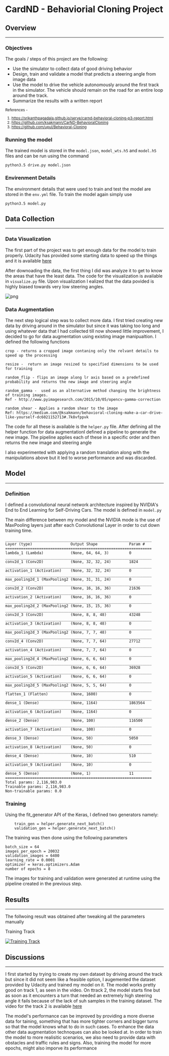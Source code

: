 # CardND - Behaviorial Cloning Project


## Overview
---

### Objectives

The goals / steps of this project are the following:

* Use the simulator to collect data of good driving behavior 
* Design, train and validate a model that predicts a steering angle from image data
* Use the model to drive the vehicle autonomously around the first track in the simulator. The vehicle should remain on the road for an entire loop around the track.
* Summarize the results with a written report

<sub>
References - 

1. https://srikanthpagadala.github.io/serve/carnd-behavioral-cloning-p3-report.html
1. https://github.com/ksakmann/CarND-BehavioralCloning
1. https://github.com/upul/Behavioral-Cloning

</sub>


### Running the model

The trained model is stored in the `model.json`, `model_wts.h5` and `model.h5` files and can be run using the command

`python3.5 drive.py model.json`


### Envirenment Details

The environment details that were used to train and test the model are stored in the `env.yml` file. To train the model again simply use 

`python3.5 model.py`


## Data Collection
---

### Data Visualization

The first part of the project was to get enough data for the model to train properly. Udacity has provided some starting data to speed up the things and it is available [here](https://d17h27t6h515a5.cloudfront.net/topher/2016/December/584f6edd_data/data.zip)

After downoading the data, the first thing I did was analyze it to get to know the areas that have the least data. The code for the visualization is available in `visualize.py` file. Upon visualization I ealized that the data povided is highly biased towards very low steering angles.

![png](./examples/hist.png)


### Data Augmentation

The next step logical step was to collect more data. I first tried creating new data by driving around in the simulator but since it was taking too long and using whatever data that I had collected till now showed little improvement, I decided to go for data augmentation using existing image manipualtion. I defined the following functions

```
crop - returns a cropped image contaning only the relvant details to speed up the processing
```

```
resize -  return an image resized to specified dimensions to be used for training
```

```
random_flip - flips an image along lr axis based on a predefined probability and returns the new image and steering angle
```

```
random_gamma -  used as an alternative method changing the brightness of training images. 
Ref - http://www.pyimagesearch.com/2015/10/05/opencv-gamma-correction
```

```
random_shear - Applies a random shear to the image
Ref: https://medium.com/@ksakmann/behavioral-cloning-make-a-car-drive-like-yourself-dc6021152713#.7k8vfppvk
```

The code for all these is available is the `helper.py` file. After defining all the helper function for data augmentationI defined a pipeline to generate the new image. The pipeline applies each of these in a specific order and then returns the new image and steering angle

I also experimented with applying a random translation along with the manipulations above but it led to worse performance and was discarded.



## Model
---

### Definition


I defined a convolutional neural network architecture inspired by NVIDIA's End to End Learning for Self-Driving Cars. The model is defined in `model.py` 

The main difference between my model and the NVIDIA mode is the use of MaxPooling layers just after each Convolutional Layer in order to cut down training time. 

```
_________________________________________________________________
Layer (type)                 Output Shape              Param #   
=================================================================
lambda_1 (Lambda)            (None, 64, 64, 3)         0         
_________________________________________________________________
conv2d_1 (Conv2D)            (None, 32, 32, 24)        1824      
_________________________________________________________________
activation_1 (Activation)    (None, 32, 32, 24)        0         
_________________________________________________________________
max_pooling2d_1 (MaxPooling2 (None, 31, 31, 24)        0         
_________________________________________________________________
conv2d_2 (Conv2D)            (None, 16, 16, 36)        21636     
_________________________________________________________________
activation_2 (Activation)    (None, 16, 16, 36)        0         
_________________________________________________________________
max_pooling2d_2 (MaxPooling2 (None, 15, 15, 36)        0         
_________________________________________________________________
conv2d_3 (Conv2D)            (None, 8, 8, 48)          43248     
_________________________________________________________________
activation_3 (Activation)    (None, 8, 8, 48)          0         
_________________________________________________________________
max_pooling2d_3 (MaxPooling2 (None, 7, 7, 48)          0         
_________________________________________________________________
conv2d_4 (Conv2D)            (None, 7, 7, 64)          27712     
_________________________________________________________________
activation_4 (Activation)    (None, 7, 7, 64)          0         
_________________________________________________________________
max_pooling2d_4 (MaxPooling2 (None, 6, 6, 64)          0         
_________________________________________________________________
conv2d_5 (Conv2D)            (None, 6, 6, 64)          36928     
_________________________________________________________________
activation_5 (Activation)    (None, 6, 6, 64)          0         
_________________________________________________________________
max_pooling2d_5 (MaxPooling2 (None, 5, 5, 64)          0         
_________________________________________________________________
flatten_1 (Flatten)          (None, 1600)              0         
_________________________________________________________________
dense_1 (Dense)              (None, 1164)              1863564   
_________________________________________________________________
activation_6 (Activation)    (None, 1164)              0         
_________________________________________________________________
dense_2 (Dense)              (None, 100)               116500    
_________________________________________________________________
activation_7 (Activation)    (None, 100)               0         
_________________________________________________________________
dense_3 (Dense)              (None, 50)                5050      
_________________________________________________________________
activation_8 (Activation)    (None, 50)                0         
_________________________________________________________________
dense_4 (Dense)              (None, 10)                510       
_________________________________________________________________
activation_9 (Activation)    (None, 10)                0         
_________________________________________________________________
dense_5 (Dense)              (None, 1)                 11        
=================================================================
Total params: 2,116,983.0
Trainable params: 2,116,983.0
Non-trainable params: 0.0

```


### Training

Using the fit_generator API of the Keras, I defined  two generators namely:
```
    train_gen = helper.generate_next_batch()
    validation_gen = helper.generate_next_batch()
```

The training was then done using the following parameters

```
batch_size = 64
images_per_epoch = 20032
validation_images = 6400
learning_rate = 0.0001
optimizer = keras.optimizers.Adam
number of epochs = 8
```

The images for training and validation were generated at runtime using the pipeline created in the previous step.


## Results
---

The follwoing result was obtained after tweaking all the parameters manually

Training Track

[![Training Track](https://i.ytimg.com/vi/e9k0bJ1MJn0/hqdefault.jpg)](https://www.youtube.com/watch?v=e9k0bJ1MJn0)




## Discussions 
---

I first started by trying to create my own dataset by driving around the track but since it did not seem like a feasible option, I augemented the dataset provided by Udacity and trained my model on it. The model works pretty good on track 1, as seen in the video. On ttrack 2, the model starts fine but as soon as it encounters a turn that needed an extremely high steering angle it fails because of the lack of suh samples in the training dataset. The video for the track 2 is available [here](./track2_output.mp4)

The model's performance can be improved by providing a more diverse data for taining, something that has more tighter corners and bigger turns so that the model knows what to do in such cases. To enhance the data other data augmentation technoques can also be looked at. In order to train the model to more realisitic scenarios, we also need to provide data with obstacles and traffic rules and signs. Also, training the model for more epochs, might also imporve its performance